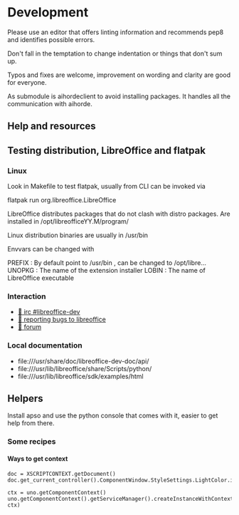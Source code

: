 # Development

Please use an editor that offers linting information and
recommends pep8 and identifies possible errors.

Don't fall in the temptation to change indentation or things that
don't sum up.

Typos and fixes are welcome, improvement on wording and clarity are
good for everyone.

As submodule is aihordeclient to avoid installing packages. It handles
all the communication with aihorde.


## Help and resources

## Testing distribution, LibreOffice and flatpak

### Linux

Look in Makefile to test flatpak, usually from CLI can be
invoked via

 flatpak run org.libreoffice.LibreOffice

LibreOffice distributes packages that do not clash with distro
packages. Are installed in /opt/libreofficeYY.M/program/

Linux distribution binaries are usually in /usr/bin

Envvars can be changed with

PREFIX : By default point to /usr/bin , can be changed to /opt/libre...
UNOPKG : The name of the extension installer
LOBIN : The name of LibreOffice executable


### Interaction

* [💬 irc #libreoffice-dev](https://web.libera.chat)
* [🐛 reporting bugs to libreoffice](https://bugs.documentfoundation.org/)
* [🙋 forum](https://ask.libreoffice.org/)

### Local documentation

* file:///usr/share/doc/libreoffice-dev-doc/api/
* file:///usr/lib/libreoffice/share/Scripts/python/
* file:///usr/lib/libreoffice/sdk/examples/html


## Helpers

Install apso and use the python console that comes with it, easier
to get help from there.

### Some recipes

#### Ways to get context

```
doc = XSCRIPTCONTEXT.getDocument()
doc.get_current_controller().ComponentWindow.StyleSettings.LightColor.is_dark()

ctx = uno.getComponentContext()
uno.getComponentContext().getServiceManager().createInstanceWithContext("com.sun.star.frame.Desktop", ctx)
```


